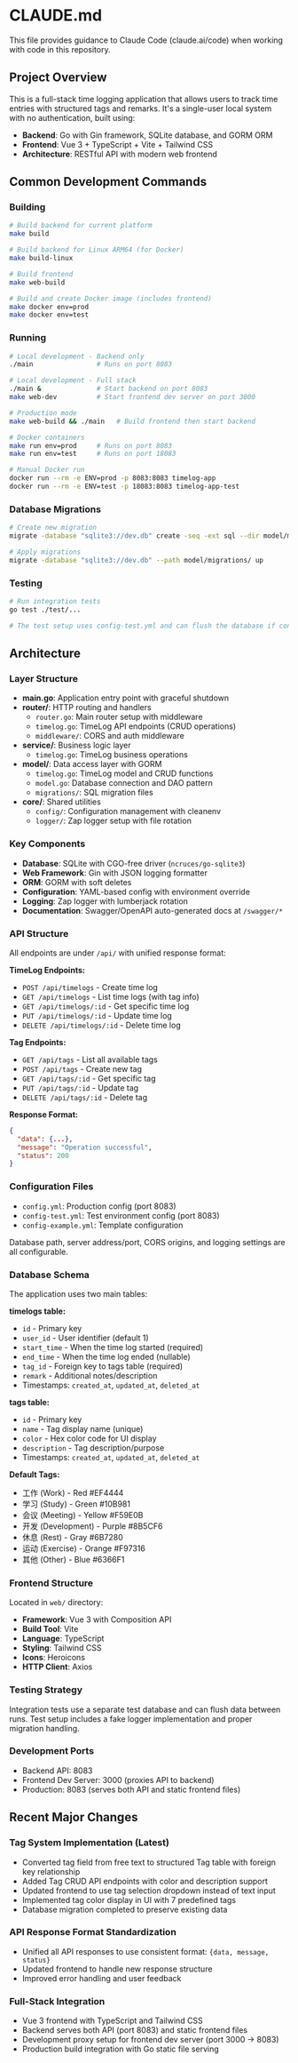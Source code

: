 # CLAUDE.md

This file provides guidance to Claude Code (claude.ai/code) when working with code in this repository.

## Project Overview

This is a full-stack time logging application that allows users to track time entries with structured tags and remarks. It's a single-user local system with no authentication, built using:

- **Backend**: Go with Gin framework, SQLite database, and GORM ORM
- **Frontend**: Vue 3 + TypeScript + Vite + Tailwind CSS
- **Architecture**: RESTful API with modern web frontend

## Common Development Commands

### Building
```bash
# Build backend for current platform
make build

# Build backend for Linux ARM64 (for Docker)
make build-linux

# Build frontend
make web-build

# Build and create Docker image (includes frontend)
make docker env=prod
make docker env=test
```

### Running
```bash
# Local development - Backend only
./main                # Runs on port 8083

# Local development - Full stack
./main &              # Start backend on port 8083
make web-dev          # Start frontend dev server on port 3000

# Production mode
make web-build && ./main   # Build frontend then start backend

# Docker containers
make run env=prod     # Runs on port 8083
make run env=test     # Runs on port 18083

# Manual Docker run
docker run --rm -e ENV=prod -p 8083:8083 timelog-app
docker run --rm -e ENV=test -p 18083:8083 timelog-app-test
```

### Database Migrations
```bash
# Create new migration
migrate -database "sqlite3://dev.db" create -seq -ext sql --dir model/migrations/ init_xxx_table

# Apply migrations
migrate -database "sqlite3://dev.db" --path model/migrations/ up
```

### Testing
```bash
# Run integration tests
go test ./test/...

# The test setup uses config-test.yml and can flush the database if configured
```

## Architecture

### Layer Structure
- **main.go**: Application entry point with graceful shutdown
- **router/**: HTTP routing and handlers
  - `router.go`: Main router setup with middleware
  - `timelog.go`: TimeLog API endpoints (CRUD operations)
  - `middleware/`: CORS and auth middleware
- **service/**: Business logic layer
  - `timelog.go`: TimeLog business operations
- **model/**: Data access layer with GORM
  - `timelog.go`: TimeLog model and CRUD functions
  - `model.go`: Database connection and DAO pattern
  - `migrations/`: SQL migration files
- **core/**: Shared utilities
  - `config/`: Configuration management with cleanenv
  - `logger/`: Zap logger setup with file rotation

### Key Components
- **Database**: SQLite with CGO-free driver (`ncruces/go-sqlite3`)
- **Web Framework**: Gin with JSON logging formatter
- **ORM**: GORM with soft deletes
- **Configuration**: YAML-based config with environment override
- **Logging**: Zap logger with lumberjack rotation
- **Documentation**: Swagger/OpenAPI auto-generated docs at `/swagger/*`

### API Structure
All endpoints are under `/api/` with unified response format:

**TimeLog Endpoints:**
- `POST /api/timelogs` - Create time log
- `GET /api/timelogs` - List time logs (with tag info)
- `GET /api/timelogs/:id` - Get specific time log
- `PUT /api/timelogs/:id` - Update time log
- `DELETE /api/timelogs/:id` - Delete time log

**Tag Endpoints:**
- `GET /api/tags` - List all available tags
- `POST /api/tags` - Create new tag
- `GET /api/tags/:id` - Get specific tag
- `PUT /api/tags/:id` - Update tag
- `DELETE /api/tags/:id` - Delete tag

**Response Format:**
```json
{
  "data": {...},
  "message": "Operation successful",
  "status": 200
}
```

### Configuration Files
- `config.yml`: Production config (port 8083)
- `config-test.yml`: Test environment config (port 8083)
- `config-example.yml`: Template configuration

Database path, server address/port, CORS origins, and logging settings are all configurable.

### Database Schema
The application uses two main tables:

**timelogs table:**
- `id` - Primary key
- `user_id` - User identifier (default 1)
- `start_time` - When the time log started (required)
- `end_time` - When the time log ended (nullable)
- `tag_id` - Foreign key to tags table (required)
- `remark` - Additional notes/description
- Timestamps: `created_at`, `updated_at`, `deleted_at`

**tags table:**
- `id` - Primary key
- `name` - Tag display name (unique)
- `color` - Hex color code for UI display
- `description` - Tag description/purpose
- Timestamps: `created_at`, `updated_at`, `deleted_at`

**Default Tags:**
- 工作 (Work) - Red #EF4444
- 学习 (Study) - Green #10B981
- 会议 (Meeting) - Yellow #F59E0B
- 开发 (Development) - Purple #8B5CF6
- 休息 (Rest) - Gray #6B7280
- 运动 (Exercise) - Orange #F97316
- 其他 (Other) - Blue #6366F1

### Frontend Structure
Located in `web/` directory:
- **Framework**: Vue 3 with Composition API
- **Build Tool**: Vite
- **Language**: TypeScript
- **Styling**: Tailwind CSS
- **Icons**: Heroicons
- **HTTP Client**: Axios

### Testing Strategy
Integration tests use a separate test database and can flush data between runs. Test setup includes a fake logger implementation and proper migration handling.

### Development Ports
- Backend API: 8083
- Frontend Dev Server: 3000 (proxies API to backend)
- Production: 8083 (serves both API and static frontend files)

## Recent Major Changes

### Tag System Implementation (Latest)
- Converted tag field from free text to structured Tag table with foreign key relationship
- Added Tag CRUD API endpoints with color and description support
- Updated frontend to use tag selection dropdown instead of text input
- Implemented tag color display in UI with 7 predefined tags
- Database migration completed to preserve existing data

### API Response Format Standardization
- Unified all API responses to use consistent format: `{data, message, status}`
- Updated frontend to handle new response structure
- Improved error handling and user feedback

### Full-Stack Integration
- Vue 3 frontend with TypeScript and Tailwind CSS
- Backend serves both API (port 8083) and static frontend files
- Development proxy setup for frontend dev server (port 3000 → 8083)
- Production build integration with Go static file serving
